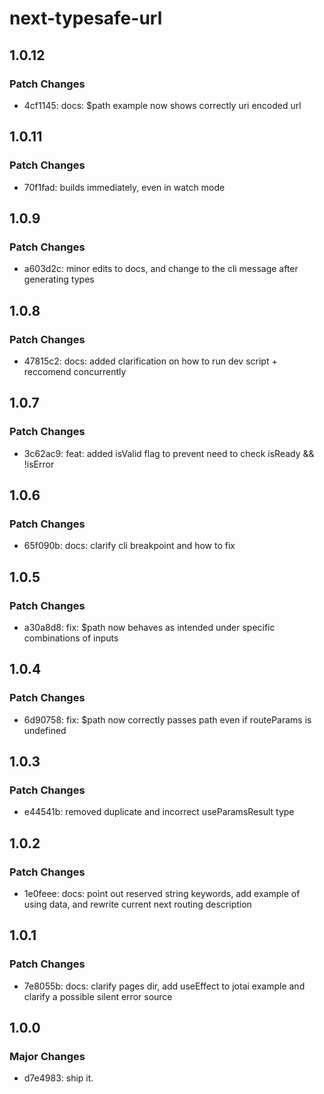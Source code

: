 # next-typesafe-url

## 1.0.12

### Patch Changes

- 4cf1145: docs: $path example now shows correctly uri encoded url

## 1.0.11

### Patch Changes

- 70f1fad: builds immediately, even in watch mode

## 1.0.9

### Patch Changes

- a603d2c: minor edits to docs, and change to the cli message after generating types

## 1.0.8

### Patch Changes

- 47815c2: docs: added clarification on how to run dev script + reccomend concurrently

## 1.0.7

### Patch Changes

- 3c62ac9: feat: added isValid flag to prevent need to check isReady && !isError

## 1.0.6

### Patch Changes

- 65f090b: docs: clarify cli breakpoint and how to fix

## 1.0.5

### Patch Changes

- a30a8d8: fix: $path now behaves as intended under specific combinations of inputs

## 1.0.4

### Patch Changes

- 6d90758: fix: $path now correctly passes path even if routeParams is undefined

## 1.0.3

### Patch Changes

- e44541b: removed duplicate and incorrect useParamsResult type

## 1.0.2

### Patch Changes

- 1e0feee: docs: point out reserved string keywords, add example of using data, and rewrite current next routing description

## 1.0.1

### Patch Changes

- 7e8055b: docs: clarify pages dir, add useEffect to jotai example and clarify a possible silent error source

## 1.0.0

### Major Changes

- d7e4983: ship it.
